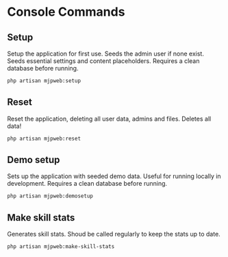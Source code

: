 # Console Commands

## Setup

Setup the application for first use. Seeds the admin user if none exist. Seeds essential settings and content placeholders. Requires a clean database before running.

```bash
php artisan mjpweb:setup
```

## Reset

Reset the application, deleting all user data, admins and files. Deletes all data!

```bash
php artisan mjpweb:reset
```

## Demo setup

Sets up the application with seeded demo data. Useful for running locally in development. Requires a clean database before running.

```bash
php artisan mjpweb:demosetup
```
## Make skill stats

Generates skill stats. Shoud be called regularly to keep the stats up to date.

```bash
php artisan mjpweb:make-skill-stats
```

